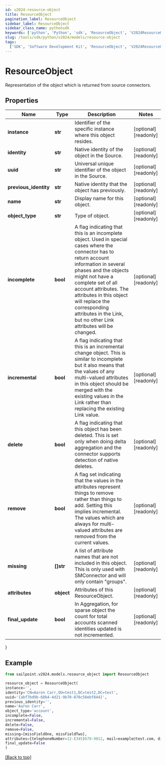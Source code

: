 ```yaml
---
id: v2024-resource-object
title: ResourceObject
pagination_label: ResourceObject
sidebar_label: ResourceObject
sidebar_class_name: pythonsdk
keywords: ['python', 'Python', 'sdk', 'ResourceObject', 'V2024ResourceObject']
slug: /tools/sdk/python/v2024/models/resource-object
tags:
  ['SDK', 'Software Development Kit', 'ResourceObject', 'V2024ResourceObject']
---
```


# ResourceObject

Representation of the object which is returned from source connectors.

## Properties

| Name | Type | Description | Notes |
| --- | --- | --- | --- |
| **instance** | **str** | Identifier of the specific instance where this object resides. | [optional] [readonly] |
| **identity** | **str** | Native identity of the object in the Source. | [optional] [readonly] |
| **uuid** | **str** | Universal unique identifier of the object in the Source. | [optional] [readonly] |
| **previous_identity** | **str** | Native identity that the object has previously. | [optional] [readonly] |
| **name** | **str** | Display name for this object. | [optional] [readonly] |
| **object_type** | **str** | Type of object. | [optional] [readonly] |
| **incomplete** | **bool** | A flag indicating that this is an incomplete object. Used in special cases where the connector has to return account information in several phases and the objects might not have a complete set of all account attributes. The attributes in this object will replace the corresponding attributes in the Link, but no other Link attributes will be changed. | [optional] [readonly] |
| **incremental** | **bool** | A flag indicating that this is an incremental change object. This is similar to incomplete but it also means that the values of any multi-valued attributes in this object should be merged with the existing values in the Link rather than replacing the existing Link value. | [optional] [readonly] |
| **delete** | **bool** | A flag indicating that this object has been deleted. This is set only when doing delta aggregation and the connector supports detection of native deletes. | [optional] [readonly] |
| **remove** | **bool** | A flag set indicating that the values in the attributes represent things to remove rather than things to add. Setting this implies incremental. The values which are always for multi-valued attributes are removed from the current values. | [optional] [readonly] |
| **missing** | **[]str** | A list of attribute names that are not included in this object. This is only used with SMConnector and will only contain \"groups\". | [optional] [readonly] |
| **attributes** | **object** | Attributes of this ResourceObject. | [optional] [readonly] |
| **final_update** | **bool** | In Aggregation, for sparse object the count for total accounts scanned identities updated is not incremented. | [optional] [readonly] |

}

## Example

```python
from sailpoint.v2024.models.resource_object import ResourceObject

resource_object = ResourceObject(
instance='',
identity='CN=Aaron Carr,OU=test1,DC=test2,DC=test',
uuid='{abf7bd9b-68b4-4d21-9b70-870c58ebf844}',
previous_identity='',
name='Aaron Carr',
object_type='account',
incomplete=False,
incremental=False,
delete=False,
remove=False,
missing=[missFieldOne, missFieldTwo],
attributes={telephoneNumber=12-(345)678-9012, mail=example@test.com, displayName=Aaron Carr},
final_update=False
)

```

[[Back to top]](#)

